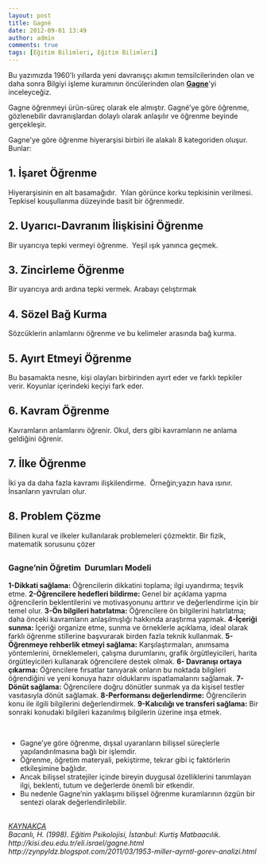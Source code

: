 ```yaml
---
layout: post
title: Gagné
date: 2012-09-01 13:49
author: admin
comments: true
tags: [Eğitim Bilimleri, Eğitim Bilimleri]
---
```

Bu yazımızda 1960'lı yıllarda yeni davranışçı akımın temsilcilerinden olan ve daha sonra Bilgiyi işleme kuramının öncülerinden olan <strong><span style="text-decoration: underline;">Gagne</span></strong>'yi inceleyceğiz.

Gagne öğrenmeyi ürün-süreç olarak ele almıştır.
Gagné’ye göre öğrenme, gözlenebilir davranışlardan dolaylı olarak anlaşılır ve öğrenme beyinde gerçekleşir.

Gagne'ye göre öğrenme hiyerarşisi birbiri ile alakalı 8 kategoriden oluşur. Bunlar:
<h2>1. İşaret Öğrenme</h2>
Hiyerarşisinin en alt basamağıdır.  Yılan görünce korku tepkisinin verilmesi. Tepkisel kouşullanma düzeyinde basit bir öğrenmedir.
<h2>2. Uyarıcı-Davranım İlişkisini Öğrenme</h2>
Bir uyarıcıya tepki vermeyi öğrenme.  Yeşil ışık yanınca geçmek.
<h2>3. Zincirleme Öğrenme</h2>
Bir uyarıcıya ardı ardına tepki vermek. Arabayı çelıştırmak
<h2>4. <strong>Sözel Bağ Kurma</strong></h2>
Sözcüklerin anlamlarını öğrenme ve bu kelimeler arasında bağ kurma.
<h2>5. Ayırt Etmeyi Öğrenme</h2>
Bu basamakta nesne, kişi olayları birbirinden ayırt eder ve farklı tepkiler verir. Koyunlar içerindeki keçiyi fark eder.
<h2>6. Kavram Öğrenme</h2>
Kavramların anlamlarını öğrenir. Okul, ders gibi kavramların ne anlama geldiğini öğrenir.
<h2>7. İlke Öğrenme</h2>
İki ya da daha fazla kavramı ilişkilendirme.  Örneğin;yazın hava ısınır. İnsanların yavruları olur.
<h2>8. Problem Çözme</h2>
Bilinen kural ve ilkeler kullanılarak problemeleri çözmektir. Bir fizik, matematik sorusunu çözer
<h2><span style="font-size: medium;">Gagne’nin Öğretim  Durumları Modeli</span></h2>
<strong>1-Dikkati sağlama:</strong> Öğrencilerin dikkatini toplama; ilgi uyandırma; teşvik etme.
<strong>2-Öğrencilere hedefleri bildirme:</strong> Genel bir açıklama yapma öğrencilerin beklentilerini ve motivasyonunu arttırır ve değerlendirme için bir temel olur.
<strong>3-Ön bilgileri hatırlatma:</strong> Öğrencilere ön bilgilerini hatırlatma; daha önceki kavramların anlaşılmışlığı hakkında araştırma yapmak.
<strong>4-İçeriği sunma:</strong> İçeriği organize etme, sunma ve örneklerle açıklama, ideal olarak farklı öğrenme stillerine başvurarak birden fazla teknik kullanmak.
<strong>5-Öğrenmeye rehberlik etmeyi sağlama:</strong> Karşılaştırmaları, anımsama yöntemlerini, örneklemeleri, çalışma durumlarını, grafik örgütleyicileri, harita örgütleyicileri kullanarak öğrencilere destek olmak.
<strong>6- Davranışı ortaya çıkarma:</strong> Öğrencilere fırsatlar tanıyarak onların bu noktada bilgileri öğrendiğini ve yeni konuya hazır olduklarını ispatlamalarını sağlamak.
<strong>7-Dönüt sağlama:</strong> Öğrencilere doğru dönütler sunmak ya da kişisel testler vasıtasıyla dönüt sağlamak.
<strong>8-Performansı değerlendirme:</strong> Öğrencilerin konu ile ilgili bilgilerini değerlendirmek.
<strong>9-Kalıcılığı ve transferi sağlama:</strong> Bir sonraki konudaki bilgileri kazanılmış bilgilerin üzerine inşa etmek.

&nbsp;
<ul>
	<li>Gagne’ye göre öğrenme, dışsal uyaranların bilişsel süreçlerle yapılandırılmasına bağlı bir işlemdir.</li>
	<li>Öğrenme, öğretim materyali, pekiştirme, tekrar gibi iç faktörlerin etkileşimine bağlıdır.</li>
	<li>Ancak bilişsel stratejiler içinde bireyin duygusal özelliklerini tanımlayan ilgi, beklenti, tutum ve değerlerde önemli bir etkendir.</li>
	<li>Bu nedenle Gagne’nin yaklaşımı bilişsel öğrenme kuramlarının özgün bir sentezi olarak değerlendirilebilir.</li>
</ul>
&nbsp;

<address><span style="text-decoration: underline;"><em>KAYNAKÇA</em></span></address><address>Bacanlı, H. (1998). <em>Eğitim Psikolojisi</em>, İstanbul: Kurtiş Matbaacılık.
http://kisi.deu.edu.tr/eli.israel/gagne.html
http://zynpyldz.blogspot.com/2011/03/1953-miller-ayrntl-gorev-analizi.html

</address>
